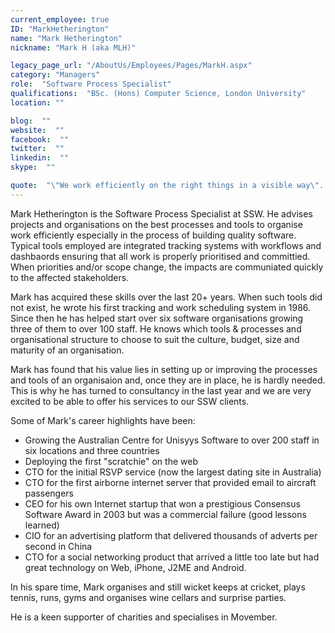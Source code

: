 ```yaml
---
current_employee: true
ID: "MarkHetherington"
name: "Mark Hetherington"
nickname: "Mark H (aka MLH)"

legacy_page_url: "/AboutUs/Employees/Pages/MarkH.aspx"
category: "Managers"
role:  "Software Process Specialist"
qualifications:  "BSc. (Hons) Computer Science, London University"
location: ""

blog:  ""
website:  ""
facebook:  ""
twitter:  ""
linkedin:  ""
skype:  ""

quote:  "\"We work efficiently on the right things in a visible way\".  If you really do this properly, your customers, whether internal or external, will have no reason to ever complain."
---
```


Mark Hetherington is the Software Process Specialist at SSW. He advises projects and organisations on the best processes and tools to organise work efficiently especially in the process of building quality software. Typical tools employed are integrated tracking systems with workflows and dashbaords ensuring that all work is properly prioritised and committied. When priorities and/or scope change, the impacts are communiated quickly to the affected stakeholders.  

 Mark has acquired these skills over the last 20+ years. When such tools did not exist, he wrote his first tracking and work scheduling system in 1986. Since then he has helped start over six software organisations growing three of them to over 100 staff. He knows which tools & processes and organisational structure to choose to suit the culture, budget, size and maturity of an organisation.  

 Mark has found that his value lies in setting up or improving the processes and tools of an organisaion and, once they are in place, he is hardly needed. This is why he has turned to consultancy in the last year and we are very excited to be able to offer his services to our SSW clients.  

 Some of Mark's career highlights have been:

*   Growing the Australian Centre for Unisyys Software to over 200 staff in six locations and three countries 
*   Deploying the first "scratchie" on the web 
*   CTO for the initial RSVP service (now the largest dating site in Australia) 
*   CTO for the first airborne internet server that provided email to aircraft passengers 
*   CEO for his own Internet startup that won a prestigious Consensus Software Award in 2003 but was a commercial failure (good lessons learned) 
*   CIO for an advertising platform that delivered thousands of adverts per second in China 
*   CTO for a social networking product that arrived a little too late but had great technology on Web, iPhone, J2ME and Android.  

In his spare time, Mark organises and still wicket keeps at cricket, plays tennis, runs, gyms and organises wine cellars and surprise parties.   

 He is a keen supporter of charities and specialises in Movember.